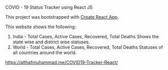 COVID - 19 Status Tracker using React JS

This project was bootstrapped with [Create React App](https://github.com/facebook/create-react-app).

This website shows the following:
  1) India  - Total Cases, Active Cases, Recovered, Total Deaths
     Shows the state wise and district wise statuses.
  2) World  - Total Cases, Active Cases, Recovered, Total Deaths
     Statuses of all countries around the world.
     
https://althafmuhammad.me/COVID19-Tracker-React/




